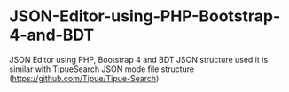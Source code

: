 # JSON-Editor-using-PHP-Bootstrap-4-and-BDT
JSON Editor using PHP, Bootstrap 4 and BDT
JSON structure used it is similar with TipueSearch JSON mode file structure (https://github.com/Tipue/Tipue-Search)
